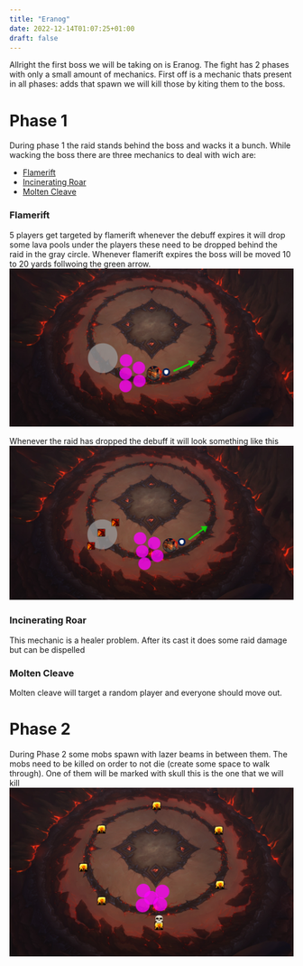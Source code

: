 ```yaml
---
title: "Eranog"
date: 2022-12-14T01:07:25+01:00
draft: false
---
```


Allright the first boss we will be taking on is Eranog. The fight has 2 phases with only a small amount of mechanics. First off is a mechanic thats present in all phases: adds that spawn we will kill those by kiting them to the boss.

# Phase 1
During phase 1 the raid stands behind the boss and wacks it a bunch. While wacking the boss there are three mechanics to deal with wich are:
- [Flamerift](https://www.wowhead.com/beta/spell=390715/flamerift)
- [Incinerating Roar](https://www.wowhead.com/beta/spell=396023/incinerating-roar)
- [Molten Cleave](https://www.wowhead.com/beta/spell=370615/molten-cleave)

### Flamerift
5 players get targeted by flamerift whenever the debuff expires it will drop some lava pools under the players these need to be dropped behind the raid in the gray circle. Whenever flamerift expires the boss will be moved 10 to 20 yards follwoing the green arrow.
![step1](https://github.com/realRet/voi/blob/main/static/20221213220829.png?raw=true)

Whenever the raid has dropped the debuff it will look something like this
![step 2](https://github.com/realRet/voi/blob/main/static/20221213221019.png?raw=true)

### Incinerating Roar
This mechanic is a healer problem. After its cast it does some raid damage but can be dispelled

### Molten Cleave
Molten cleave will target a random player and everyone should move out.

# Phase 2
During Phase 2 some mobs spawn with lazer beams in between them. The mobs need to be killed on order to not die (create some space to walk through).  One of them will be marked with skull this is the one that we will kill
![step 3](https://github.com/realRet/voi/blob/main/static/20221213221749.png?raw=true)
